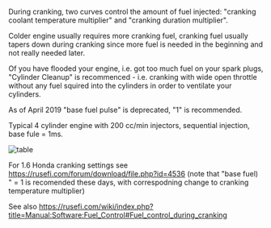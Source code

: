 
During cranking, two curves control the amount of fuel injected:
"cranking coolant temperature multiplier" and "cranking duration multiplier".
  
Colder engine usually requires more cranking fuel, cranking fuel usually tapers down during cranking since more fuel is needed in the beginning and not really needed later.

Of you have flooded your engine, i.e. got too much fuel on your spark plugs, "Cylinder Cleanup" is recommenced - i.e. cranking with wide open throttle without any fuel squired into the cylinders
in order to ventilate your cylinders.

As of April 2019 "base fuel pulse" is deprecated, "1" is recommended.



Typical 4 cylinder engine with 200 cc/min injectors, sequential injection, base fule = 1ms.

![table](cranking_4cylinder.png)

For 1.6 Honda cranking settings see https://rusefi.com/forum/download/file.php?id=4536 (note that "base fuel)
" = 1 is recomended these days, with correspodning change to cranking temperature multiplier) 



See also https://rusefi.com/wiki/index.php?title=Manual:Software:Fuel_Control#Fuel_control_during_cranking